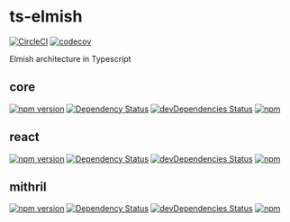 # ts-elmish

[![CircleCI](https://circleci.com/gh/iyegoroff/ts-elmish.svg?style=svg)](https://circleci.com/gh/iyegoroff/ts-elmish)
[![codecov](https://codecov.io/gh/iyegoroff/ts-elmish/branch/master/graph/badge.svg?t=1520230083925)](https://codecov.io/gh/iyegoroff/ts-elmish)

Elmish architecture in Typescript

## core

[![npm version](https://badge.fury.io/js/%40ts-elmish%2Fcore.svg?t=1495378566925)](https://badge.fury.io/js/%40ts-elmish%2Fcore)
[![Dependency Status](https://david-dm.org/ts-elmish/core.svg?t=1495378566925)](https://david-dm.org/ts-elmish/core)
[![devDependencies Status](https://david-dm.org/ts-elmish/core/dev-status.svg)](https://david-dm.org/ts-elmish/core?type=dev)
[![npm](https://img.shields.io/npm/l/@ts-elmish/core.svg?t=1495378566925)](https://www.npmjs.com/package/@ts-elmish/core)

## react

[![npm version](https://badge.fury.io/js/%40ts-elmish%2Freact.svg?t=1495378566925)](https://badge.fury.io/js/%40ts-elmish%2Freact)
[![Dependency Status](https://david-dm.org/ts-elmish/react.svg?t=1495378566925)](https://david-dm.org/ts-elmish/react)
[![devDependencies Status](https://david-dm.org/ts-elmish/react/dev-status.svg)](https://david-dm.org/ts-elmish/react?type=dev)
[![npm](https://img.shields.io/npm/l/@ts-elmish/react.svg?t=1495378566925)](https://www.npmjs.com/package/@ts-elmish/react)

## mithril

[![npm version](https://badge.fury.io/js/%40ts-elmish%2Fmithril.svg?t=1495378566925)](https://badge.fury.io/js/%40ts-elmish%2Fmithril)
[![Dependency Status](https://david-dm.org/ts-elmish/mithril.svg?t=1495378566925)](https://david-dm.org/ts-elmish/mithril)
[![devDependencies Status](https://david-dm.org/ts-elmish/mithril/dev-status.svg)](https://david-dm.org/ts-elmish/mithril?type=dev)
[![npm](https://img.shields.io/npm/l/@ts-elmish/mithril.svg?t=1495378566925)](https://www.npmjs.com/package/@ts-elmish/mithril)
